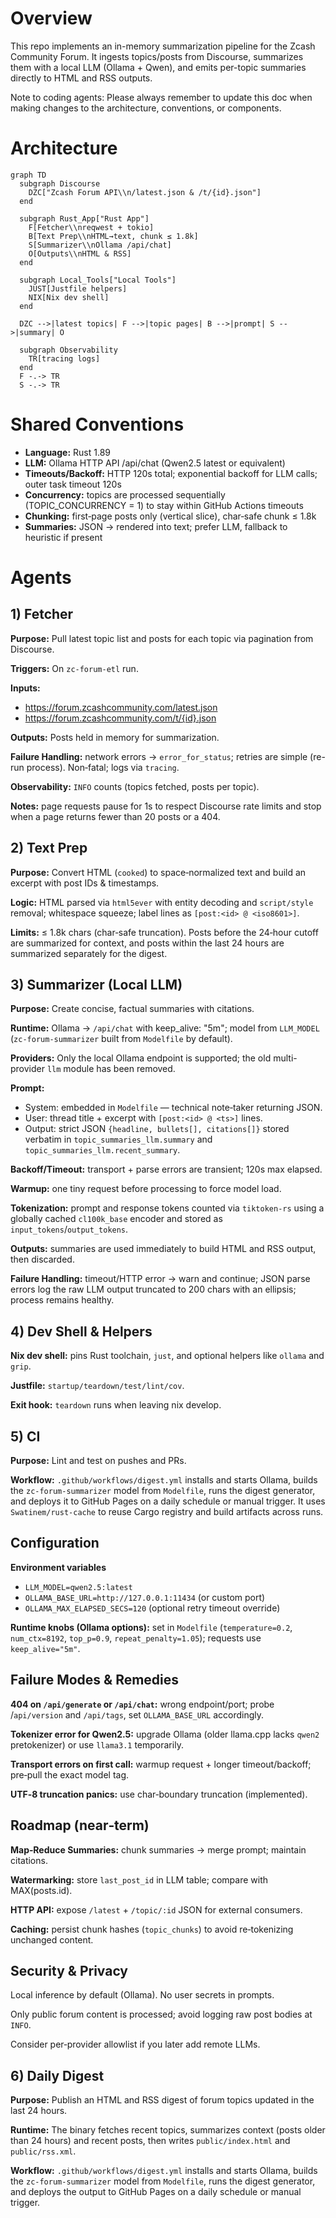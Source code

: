 # Overview

This repo implements an in-memory summarization pipeline for the Zcash Community Forum. It ingests topics/posts from Discourse, summarizes them with a local LLM (Ollama + Qwen), and emits per-topic summaries directly to HTML and RSS outputs.

Note to coding agents: Please always remember to update this doc when making changes to the architecture, conventions, or components.

# Architecture

```mermaid
graph TD
  subgraph Discourse
    DZC["Zcash Forum API\\n/latest.json & /t/{id}.json"]
  end

  subgraph Rust_App["Rust App"]
    F[Fetcher\\nreqwest + tokio]
    B[Text Prep\\nHTML→text, chunk ≤ 1.8k]
    S[Summarizer\\nOllama /api/chat]
    O[Outputs\\nHTML & RSS]
  end

  subgraph Local_Tools["Local Tools"]
    JUST[Justfile helpers]
    NIX[Nix dev shell]
  end

  DZC -->|latest topics| F -->|topic pages| B -->|prompt| S -->|summary| O

  subgraph Observability
    TR[tracing logs]
  end
  F -.-> TR
  S -.-> TR
```

# Shared Conventions

* **Language:** Rust 1.89
* **LLM:** Ollama HTTP API /api/chat (Qwen2.5 latest or equivalent)
* **Timeouts/Backoff:** HTTP 120s total; exponential backoff for LLM calls; outer task timeout 120s
* **Concurrency:** topics are processed sequentially (TOPIC_CONCURRENCY = 1) to stay within GitHub Actions timeouts
* **Chunking:** first‑page posts only (vertical slice), char‑safe chunk ≤ 1.8k
* **Summaries:** JSON → rendered into text; prefer LLM, fallback to heuristic if present

# Agents

## 1) Fetcher

**Purpose:** Pull latest topic list and posts for each topic via pagination from Discourse.

**Triggers:** On `zc-forum-etl` run.

**Inputs:**
* https://forum.zcashcommunity.com/latest.json
* https://forum.zcashcommunity.com/t/{id}.json

**Outputs:** Posts held in memory for summarization.

**Failure Handling:** network errors → `error_for_status`; retries are simple (re-run process). Non‑fatal; logs via `tracing`.

**Observability:** `INFO` counts (topics fetched, posts per topic).

**Notes:** page requests pause for 1s to respect Discourse rate limits and stop when a page returns fewer than 20 posts or a 404.

## 2) Text Prep

**Purpose:** Convert HTML (`cooked`) to space‑normalized text and build an excerpt with post IDs & timestamps.

**Logic:** HTML parsed via `html5ever` with entity decoding and `script/style` removal;
whitespace squeeze; label lines as `[post:<id> @ <iso8601>]`.

**Limits:** ≤ 1.8k chars (char‑safe truncation). Posts before the 24‑hour cutoff are summarized for context, and posts within the last 24 hours are summarized separately for the digest.

## 3) Summarizer (Local LLM)

**Purpose:** Create concise, factual summaries with citations.

**Runtime:** Ollama → `/api/chat` with keep_alive: "5m"; model from `LLM_MODEL`
(`zc-forum-summarizer` built from `Modelfile` by default).

**Providers:** Only the local Ollama endpoint is supported; the old multi-provider `llm` module has been removed.

**Prompt:**

* System: embedded in `Modelfile` — technical note‑taker returning JSON.
* User: thread title + excerpt with `[post:<id> @ <ts>]` lines.
* Output: strict JSON `{headline, bullets[], citations[]}` stored verbatim in `topic_summaries_llm.summary` and `topic_summaries_llm.recent_summary`.

**Backoff/Timeout:** transport + parse errors are transient; 120s max elapsed.

**Warmup:** one tiny request before processing to force model load.

**Tokenization:** prompt and response tokens counted via `tiktoken-rs` using a globally cached `cl100k_base` encoder and stored as `input_tokens`/`output_tokens`.

**Outputs:** summaries are used immediately to build HTML and RSS output, then discarded.

**Failure Handling:** timeout/HTTP error → warn and continue; JSON parse errors log the raw LLM output truncated to 200 chars with an ellipsis; process remains healthy.

## 4) Dev Shell & Helpers

**Nix dev shell:** pins Rust toolchain, `just`, and optional helpers like `ollama` and `grip`.

**Justfile:** `startup/teardown/test/lint/cov`.

**Exit hook:** `teardown` runs when leaving nix develop.

## 5) CI

**Purpose:** Lint and test on pushes and PRs.

**Workflow:** `.github/workflows/digest.yml` installs and starts Ollama, builds the `zc-forum-summarizer` model from `Modelfile`, runs the digest generator, and deploys it to GitHub Pages on a daily schedule or manual trigger.
It uses `Swatinem/rust-cache` to reuse Cargo registry and build artifacts across runs.

## Configuration

**Environment variables**

* `LLM_MODEL=qwen2.5:latest`
* `OLLAMA_BASE_URL=http://127.0.0.1:11434` (or custom port)
* `OLLAMA_MAX_ELAPSED_SECS=120` (optional retry timeout override)

**Runtime knobs (Ollama options):** set in `Modelfile` (`temperature=0.2`, `num_ctx=8192`, `top_p=0.9`, `repeat_penalty=1.05`); requests use `keep_alive="5m"`.

## Failure Modes & Remedies

**404 on `/api/generate` or `/api/chat`:** wrong endpoint/port; probe /`api/version` and `/api/tags`, set `OLLAMA_BASE_URL` accordingly.

**Tokenizer error for Qwen2.5:** upgrade Ollama (older llama.cpp lacks `qwen2` pretokenizer) or use `llama3.1` temporarily.

**Transport errors on first call:** warmup request + longer timeout/backoff; pre‑pull the exact model tag.

**UTF‑8 truncation panics:** use char‑boundary truncation (implemented).

## Roadmap (near‑term)

**Map‑Reduce Summaries:** chunk summaries → merge prompt; maintain citations.

**Watermarking:** store `last_post_id` in LLM table; compare with MAX(posts.id).

**HTTP API:** expose `/latest` + `/topic/:id` JSON for external consumers.

**Caching:** persist chunk hashes (`topic_chunks`) to avoid re‑tokenizing unchanged content.

## Security & Privacy

Local inference by default (Ollama). No user secrets in prompts.

Only public forum content is processed; avoid logging raw post bodies at `INFO`.

Consider per‑provider allowlist if you later add remote LLMs.

## 6) Daily Digest

**Purpose:** Publish an HTML and RSS digest of forum topics updated in the last 24 hours.

**Runtime:** The binary fetches recent topics, summarizes context (posts older than 24 hours) and recent posts, then writes `public/index.html` and `public/rss.xml`.

**Workflow:** `.github/workflows/digest.yml` installs and starts Ollama, builds the `zc-forum-summarizer` model from `Modelfile`, runs the digest generator, and deploys the output to GitHub Pages on a daily schedule or manual trigger.

